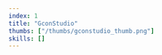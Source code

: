 ```yaml
---
index: 1
title: "GconStudio"
thumbs: ["/thumbs/gconstudio_thumb.png"]
skills: []
---
```


<!-- # 🤔 배경

회사에서 운영 중인 다수의 웹 서비스들의 실제 사용 현황을 파악하기 위해 제작되었습니다.
특히 서비스 유지보수에 투입되는 리소스 대비 실제 활용도를 분석하여 효율적인 자원 분배가 필요했습니다.
이에 데이터 기반의 의사결정을 지원하고, 불필요한 운영 리소스를 최적화하기 위한 분석 대시보드를 개발하게 되었습니다.

:::div{.motivation}

## 주요 문제점

- 서비스별 유지보수 비용 대비 실사용률 분석 필요
- 데이터 기반 의사결정을 위한 실시간 모니터링 도구 부재
- 마케팅 전략 수립을 위한 사용자 데이터 분석 필요

:::

# 📝 기획

- **데이터 기반 의사결정**: 복잡한 서비스 운영 데이터의 직관적 시각화
- **리소스 최적화**: 서비스별 실사용 현황 분석을 통한 운영 효율화
- **통합 모니터링**: 다양한 서비스의 사용자 데이터 통합 관리
- **유연한 분석**: SQL 쿼리 에디터를 통한 심층 데이터 분석 지원

# 🛠️ 기술 스택

## 프론트엔드

- **Next.js**: 서버 사이드 렌더링으로 초기 로딩 성능 최적화 / API 라우트를 활용한 백엔드 통신 구현
- **TypeScript**: 타입 안전성 확보로 런타임 에러 방지 / 코드 품질 및 유지보수성 향상
- **React Query**: 서버 상태 관리 및 데이터 캐싱 / 실시간 데이터 패칭 최적화
- **Chart.js**: 다양한 형태의 데이터 시각화 / 반응형 차트 구현
- **CodeMirror**: SQL 에디터 구현 /구문 하이라이팅 및 자동완성 기능 제공
- **Sass**: 구조화된 스타일링으로 유지보수성 향상 /변수와 믹스인을 활용한 효율적인 스타일 관리

## 배포

- **AWS Amplify**: 회사에서 AWS 사용 중, 순수 프론트엔드 프로젝트 배포에 적합한 간단한 설정

# 🔍 기능

## 데이터 분석 도구

:::div{.function}

- 기간별 데이터 시각화
  ![](/strongerDeer/project/analytics_date.gif)

  - 최근 한주/최근한달 빠른 버튼 제공
  - 달력으로 시작일-종료일 직접 선택 가능

- 기간별 접속자수/접속건수
  ![](/strongerDeer/project/analytics_chart.jpg)

  - 접속량과 접속자수 구분하여 사용자 접속량 파악

- 요일별 평균 접속자수/접속건수
  ![](/strongerDeer/project/analytics_day.jpg)

- 라인 차트: 시간별 평균 접속자수/접속건수
  ![](/strongerDeer/project/analytics_time.jpg)

- SQL 코드 에디터
  ![](/strongerDeer/project/analytics_editor.gif)
  - 복사 및 CSV 다운로드 기능 제공
  - SQL 활용한 데이터 분석 지원

:::

## 실시간 모니터링

:::div{.function}

- 기간별 DAU, WAU, MAU 지표 모니터링
  ![](/strongerDeer/project/analytics_dau.jpg)
- 메뉴: 최근 7일 접속자수 추이 그래프 형태 제공
  ![](/strongerDeer/project/analytics_line7.jpg)

  - 전체적인 추이 파악
  - 지난주 대비 증감수 파악

- 서비스별 접속자 수 추이 비교
  ![](/strongerDeer/project/analytics_line.jpg)

  - 서비스 개선 우선순위 설정 및 개발 리소스 배분
  - 운영 리소스 대비 실사용이 저조한 서비스 종료 제안

:::

## 사용자 분석

:::div{.function}

- 도넛 차트: 기간별 접속자 환경
  ![](/strongerDeer/project/analytics_donut.jpg)

  - 모바일/PC 사용 비율, 운영체제별 사용자 분포, 브라우저별 점유율 분석
  - 해당 데이터 기반 서비스 QA 체크 우선 진행 제안

- 국내 지도 히트맵: 국내 지역별 사용자 분포 히트맵
  ![](/strongerDeer/project/analytics_map.gif)

  - 지역별 사용자 분포로 마케팅 활용 제안

- 키워드 데이터 시각화: 서비스(위니북스) 내 검색 키워드
  ![](/strongerDeer/project/analytics_keyword.jpg)

  - 인기 검색어 기반 콘텐츠 내용 보강 제안
  - 사용자 관심사에 따른 신규 콘텐츠 기획 제안

:::

# 🚨 트러블슈팅

## 문제: API 성능 최적화

:::div{.details}

### 문제

- 대시보드에 필요한 여러 데이터를 개별 API로 호출하면서 성능 저하 발생
- 메인 Overview에서는 다수의 API 호출로 인한 로딩 지연

### 원인

- 다수의 API 개별 호출
- 동일한 데이터를 재호출하는 문제 발생

### 개선 시도

- 백엔드 API 구조 개선 요청
  - 프론트엔드 데이터 가공 최소화를 위한 API 응답 구조 수정 제안
- React-Query 도입
  - 중복 API 호출 방지 및 성능 최적화

### 한계 및 개선 방향

- 프로젝트 초기 API 설계의 중요성
- GraphQL 도입을 통한 선택적 데이터 요청 검토 필요
- 서버 사이드 캐싱 전략 수립 필요

### 인사이트

- 초기 설계 단계에서 API 구조의 중요성 인식
- 프론트엔드에서 할 수 있는 최적화의 한계 경험
- React Query를 활용한 서버 상태 관리 방법 습득
- 캐싱 전략의 중요성과 구현 방법에 대한 이해

:::

# 🎯 성과 및 기여

- 디자인/프론트엔드 개발 동시 진행으로 프로젝트 일정 단축(약 8주의 기간 내에 기능 완성)
- 자사 프로젝트 처음으로 TypeScript 도입, 코드 품질 향상 및 타입 안전성 강화
- 사내 서비스들의 데이터를 시각화하여 서비스 가치 평가, 개선 우선순위, 마케팅활용 의사결정 기준 제시

# 💡 인사이트

## TypeScript 도입과 기술적 성장

- 사내 첫 TypeScript 프로젝트를 진행하며 정적 타입 시스템의 이점과 코드 품질 향상 경험
- 초기 개발 속도 저하에 대한 우려가 있었으나, 런타임 에러 감소와 자동완성으로 생산성이 향상
- 다음 프로젝트에는 더 체계적인 타입 설계 적용

## 데이터 처리와 성능 최적화

- React Query를 활용한 데이터 캐싱 전략 수립과 실시간 업데이트 구현으로 프론트엔드 최적화 역량 강화
- 성능 문제를 겪으며 데이터 캐싱 전략의 중요성을 인식

## 협업을 통한 시야 확장

- 데이터 엔지니어와의 협업 과정에서 데이터 처리 로직과 API 설계에 대한 이해도 향상
- 주간 회의를 통해 대시보드에 필요한 데이터 형태와 API 설계를 함께 논의
- 단순 구현을 넘어 비즈니스 가치 중심의 개발을 경험

:::div{.motivation}

## 프로젝트를 마치며

이 프로젝트는 단순한 '대시보드 개발'에서 시작했지만, 진행 과정에서 "어떤 데이터를 어떻게 보여줘야 의사결정에 실질적인 도움이 될까?"라는 더 본질적인 고민으로 발전했습니다.

특히 데이터 엔지니어와의 협업 과정에서 프론트엔드 개발자의 역할이 단순한 UI 구현을 넘어, 데이터의 가치를 극대화하는 것임을 깨달았습니다. 이는 API 설계 단계에서부터 적극적으로 의견을 제시하고, 더 효율적인 데이터 처리 방안을 고민하게 된 계기가 되었습니다.

또한 TypeScript 도입이라는 기술적 도전을 통해 코드 품질 향상과 생산성 증대를 경험했고, 이는 앞으로의 프로젝트에서도 계속 발전시켜 나가고 싶은 중요한 자산이 되었습니다.
::: -->
